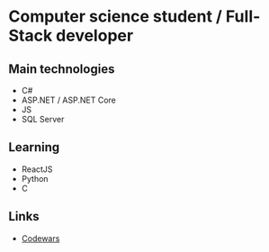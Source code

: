 # Computer science student / Full-Stack developer 


## Main technologies
  * C#
  * ASP.NET / ASP.NET Core
  * JS
  * SQL Server

## Learning
  * ReactJS
  * Python
  * C


## Links
* [Codewars](https://www.codewars.com/users/PPedroso)

